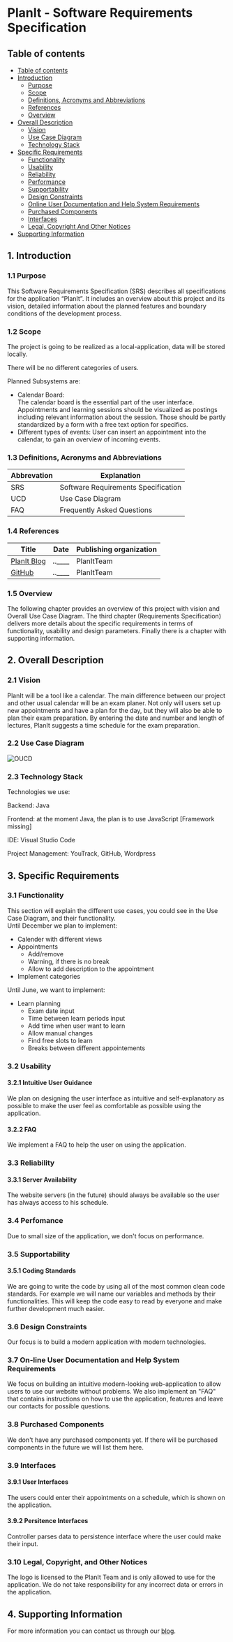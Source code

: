 # PlanIt - Software Requirements Specification 

## Table of contents
- [Table of contents](#table-of-contents)
- [Introduction](#1-introduction)
    - [Purpose](#11-purpose)
    - [Scope](#12-scope)
    - [Definitions, Acronyms and Abbreviations](#13-definitions-acronyms-and-abbreviations)
    - [References](#14-references)
    - [Overview](#15-overview)
- [Overall Description](#2-overall-description)
    - [Vision](#21-vision)
    - [Use Case Diagram](#22-use-case-diagram)
	- [Technology Stack](#23-technology-stack)
- [Specific Requirements](#3-specific-requirements)
    - [Functionality](#31-functionality)
    - [Usability](#32-usability)
    - [Reliability](#33-reliability)
    - [Performance](#34-performance)
    - [Supportability](#35-supportability)
    - [Design Constraints](#36-design-constraints)
    - [Online User Documentation and Help System Requirements](#37-on-line-user-documentation-and-help-system-requirements)
    - [Purchased Components](#purchased-components)
    - [Interfaces](#39-interfaces)
    - [Legal, Copyright And Other Notices](#311-legal-copyright-and-other-notices)
- [Supporting Information](#4-supporting-information)

## 1. Introduction

### 1.1 Purpose
This Software Requirements Specification (SRS) describes all specifications for the application “PlanIt”. It includes an overview about this project and its vision, detailed information about the planned features and boundary conditions of the development process.


### 1.2 Scope
The project is going to be realized as a local-application, data will be stored locally.

There will be no different categories of users.
 
Planned Subsystems are: 
* Calendar Board:  
The calendar board is the essential part of the user interface. Appointments and learning sessions should be visualized as postings including relevant information about the session. Those should be partly standardized by a form with a free text option for specifics.
* Different types of events: 
User can insert an appointment into the calendar, to gain an overview of incoming events.


### 1.3 Definitions, Acronyms and Abbreviations
| Abbrevation | Explanation                            |
| ----------- | -------------------------------------- |
| SRS         | Software Requirements Specification    |
| UCD         | Use Case Diagram                       |
| FAQ         | Frequently Asked Questions             |

### 1.4 References

| Title                                                              | Date       | Publishing organization   |
| -------------------------------------------------------------------|:----------:| ------------------------- |
| [PlanIt Blog](https://planit2021se.wordpress.com/)                 | __.__.____ | PlanItTeam                |
| [GitHub](https://github.com/PatrickFreyy/PlanIt)                   | __.__.____ | PlanItTeam                |


### 1.5 Overview
The following chapter provides an overview of this project with vision and Overall Use Case Diagram. The third chapter (Requirements Specification) delivers more details about the specific requirements in terms of functionality, usability and design parameters. Finally there is a chapter with supporting information.

## 2. Overall Description

### 2.1 Vision
PlanIt will be a tool like a calendar. The main difference between our project and other usual calendar will be an exam planer. Not only will users set up new appointments and have a plan for the day, but they will also be able to plan their exam preparation. By entering the date and number and length of lectures, PlanIt suggests a time schedule for the exam preparation.

### 2.2 Use Case Diagram
![OUCD]

### 2.3 Technology Stack
Technologies we use:

Backend: Java

Frontend: at the moment Java, the plan is to use JavaScript [Framework missing]

IDE: Visual Studio Code

Project Management: YouTrack, GitHub, Wordpress


## 3. Specific Requirements

### 3.1 Functionality
This section will explain the different use cases, you could see in the Use Case Diagram, and their functionality.  
Until December we plan to implement:
* Calender with different views
* Appointments
    * Add/remove
    * Warning, if there is no break
    * Allow to add description to the appointment
* Implement categories



Until June, we want to implement:
* Learn planning
    * Exam date input
    * Time between learn periods input
    * Add time when user want to learn
    * Allow manual changes
    * Find free slots to learn
    * Breaks between different appointements

### 3.2 Usability
#### 3.2.1 Intuitive User Guidance
We plan on designing the user interface as intuitive and self-explanatory as possible to make the user feel as comfortable as possible using the application. 

#### 3.2.2 FAQ
We implement a FAQ to help the user on using the application.

### 3.3 Reliability

#### 3.3.1 Server Availability
The website servers (in the future) should always be available so the user has always access to his schedule.

### 3.4 Perfomance
Due to small size of the application, we don't focus on performance.
### 3.5 Supportability

#### 3.5.1 Coding Standards
We are going to write the code by using all of the most common clean code standards. For example we will name our variables and methods by their functionalities. This will keep the code easy to read by everyone and make further development much easier.

### 3.6 Design Constraints
Our focus is to build a modern application with modern technologies.

### 3.7 On-line User Documentation and Help System Requirements
We focus on building an intuitive modern-looking web-application to allow users to use our website without problems. We also implement an "FAQ" that contains instructions on how to use the application, features and leave our contacts for possible questions.

### 3.8 Purchased Components
We don't have any purchased components yet. If there will be purchased components in the future we will list them here.

### 3.9 Interfaces

#### 3.9.1 User Interfaces
The users could enter their appointments on a schedule, which is shown on the application.

#### 3.9.2 Persitence Interfaces
Controller parses data to persistence interface where the user could make their input. 

### 3.10 Legal, Copyright, and Other Notices
The logo is licensed to the PlanIt Team and is only allowed to use for the application. We do not take responsibility for any incorrect data or errors in the application.

## 4. Supporting Information
For more information you can contact us through our [blog](https://planit2021se.wordpress.com/). 

<!-- Picture-Link definitions: -->
[OUCD]: https://github.com/Jennif6r/PlanIt-Docs/blob/main/docs/Usecases/UseCaseDiagram.jpg "Overall Use Case Diagram "
